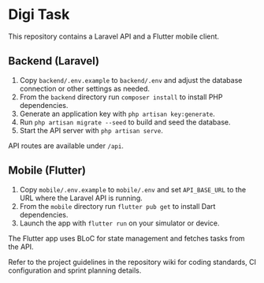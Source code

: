 # Digi Task

This repository contains a Laravel API and a Flutter mobile client.

## Backend (Laravel)

1. Copy `backend/.env.example` to `backend/.env` and adjust the database
   connection or other settings as needed.
2. From the `backend` directory run `composer install` to install PHP
   dependencies.
3. Generate an application key with `php artisan key:generate`.
4. Run `php artisan migrate --seed` to build and seed the database.
5. Start the API server with `php artisan serve`.

API routes are available under `/api`.

## Mobile (Flutter)

1. Copy `mobile/.env.example` to `mobile/.env` and set `API_BASE_URL` to the
   URL where the Laravel API is running.
2. From the `mobile` directory run `flutter pub get` to install Dart
   dependencies.
3. Launch the app with `flutter run` on your simulator or device.

The Flutter app uses BLoC for state management and fetches tasks from the API.

Refer to the project guidelines in the repository wiki for coding standards,
CI configuration and sprint planning details.
